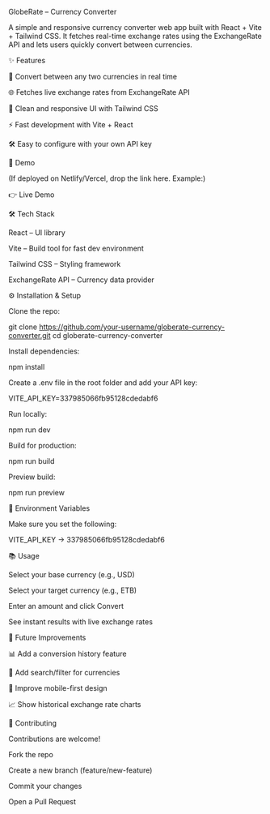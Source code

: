 GlobeRate – Currency Converter

A simple and responsive currency converter web app built with React + Vite + Tailwind CSS.
It fetches real-time exchange rates using the ExchangeRate API
 and lets users quickly convert between currencies.

✨ Features

🔄 Convert between any two currencies in real time

🌐 Fetches live exchange rates from ExchangeRate API

🎨 Clean and responsive UI with Tailwind CSS

⚡️ Fast development with Vite + React

🛠 Easy to configure with your own API key

🚀 Demo

(If deployed on Netlify/Vercel, drop the link here. Example:)

👉 Live Demo


🛠 Tech Stack

React – UI library

Vite – Build tool for fast dev environment

Tailwind CSS – Styling framework

ExchangeRate API – Currency data provider

⚙️ Installation & Setup

Clone the repo:

git clone https://github.com/your-username/globerate-currency-converter.git
cd globerate-currency-converter


Install dependencies:

npm install


Create a .env file in the root folder and add your API key:

VITE_API_KEY=337985066fb95128cdedabf6


Run locally:

npm run dev


Build for production:

npm run build


Preview build:

npm run preview

🔑 Environment Variables

Make sure you set the following:

VITE_API_KEY → 337985066fb95128cdedabf6

📚 Usage

Select your base currency (e.g., USD)

Select your target currency (e.g., ETB)

Enter an amount and click Convert

See instant results with live exchange rates

🚧 Future Improvements

📊 Add a conversion history feature

🔎 Add search/filter for currencies

📱 Improve mobile-first design

📈 Show historical exchange rate charts

🤝 Contributing

Contributions are welcome!

Fork the repo

Create a new branch (feature/new-feature)

Commit your changes

Open a Pull Request



